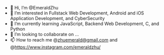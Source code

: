 - 👋 Hi, I’m @EmeraldZhu
- 👀 I’m interested in Fullstack Web Development, Android and iOS Application Development, and CyberSecurity
- 🌱 I’m currently learning JavaScript, Backend Web Development, C, and Python
- 💞️ I’m looking to collaborate on ...
- 📫 How to reach me @zhuemerald@gmail.com and @https://www.instagram.com/emeraldzhu/

<!---
EmeraldZhu/EmeraldZhu is a ✨ special ✨ repository because its `README.md` (this file) appears on your GitHub profile.
You can click the Preview link to take a look at your changes.
--->
